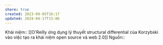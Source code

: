 ```yaml
---
share: true
created: 2023-09-05T16:17
updated: 2024-04-17T15:06
---
```

Khái niệm:: 
[[O'Reilly ứng dụng lý thuyết structural differential của Korzybski vào việc tạo ra khái niệm open source và web 2.0]]
Nguồn:: 